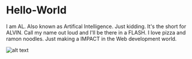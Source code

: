 # Hello-World
I am AL. Also known as Artifical Intelligence. Just kidding. It's the short for ALVIN. Call my name out loud and I'll be there in a FLASH. 
I love pizza and ramon noodles. Just making a IMPACT in the Web development world.


![alt text](https://s14.postimg.org/btidk6j3l/IMG_5590_1.jpg "Logo Title Text 1")

